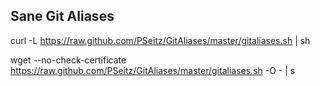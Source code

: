 ## Sane Git Aliases

curl -L  https://raw.github.com/PSeitz/GitAliases/master/gitaliases.sh | sh

wget --no-check-certificate https://raw.github.com/PSeitz/GitAliases/master/gitaliases.sh -O - | s
